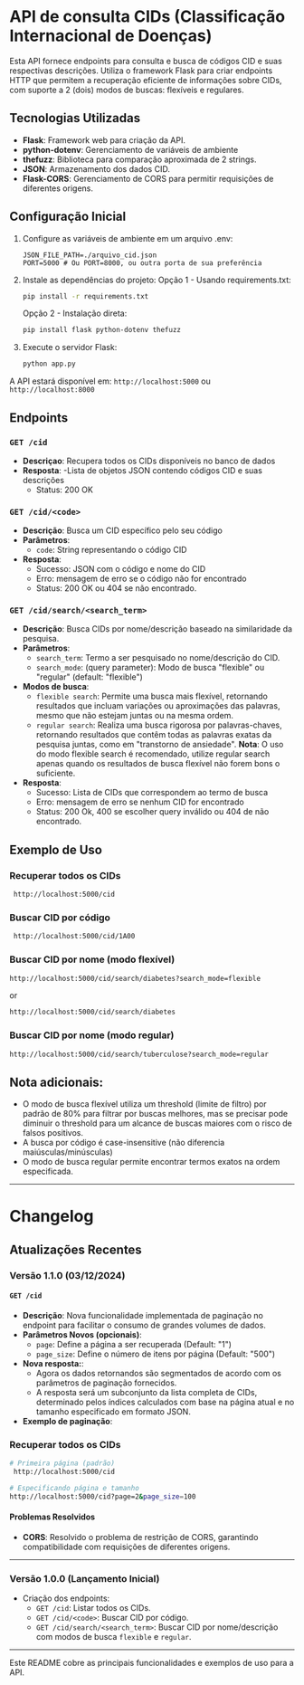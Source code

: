 
# API de consulta CIDs (Classificação Internacional de Doenças)

Esta API fornece endpoints para consulta e busca de códigos CID e suas respectivas descrições. Utiliza o framework Flask para criar endpoints HTTP que permitem a recuperação eficiente de informações sobre CIDs, com suporte a 2 (dois) modos de buscas: flexíveis e regulares.

## Tecnologias Utilizadas
- **Flask**: Framework web para criação da API.
- **python-dotenv**: Gerenciamento de variáveis de ambiente
- **thefuzz**: Biblioteca para comparação aproximada de 2 strings.
- **JSON**: Armazenamento dos dados CID.
- **Flask-CORS**: Gerenciamento de CORS para permitir requisições de diferentes origens.

## Configuração Inicial

1. Configure as variáveis de ambiente em um arquivo .env:
   ```
   JSON_FILE_PATH=./arquivo_cid.json
   PORT=5000 # Ou PORT=8000, ou outra porta de sua preferência
   ```

2. Instale as dependências do projeto:
	Opção 1 - Usando requirements.txt:
   ```bash
   pip install -r requirements.txt
   ```
   Opção 2 - Instalação direta:
	```bash
   pip install flask python-dotenv thefuzz
   ```
3. Execute o servidor Flask:
   ```bash
   python app.py
   ```

A API estará disponível em: `http://localhost:5000` ou `http://localhost:8000`

## Endpoints

### `GET /cid`
- **Descriçao**: Recupera todos os CIDs disponíveis no banco de dados
- **Resposta**: 
	-Lista de objetos JSON contendo códigos CID e suas descrições
	- Status: 200 OK

### `GET /cid/<code>`
- **Descrição**: Busca um CID específico pelo seu código
- **Parâmetros**: 
	- `code`: String representando o código CID
- **Resposta**:
  - Sucesso: JSON com o código e nome do CID
  - Erro: mensagem de erro se o código não for encontrado
  - Status: 200 OK ou 404 se não encontrado.

### `GET /cid/search/<search_term>`
- **Descrição**: Busca CIDs por nome/descrição baseado na similaridade da pesquisa. 
- **Parâmetros**:
  - `search_term`: Termo a ser pesquisado no nome/descrição do CID.
  - `search_mode`: (query parameter): Modo de busca "flexible" ou "regular" (default: "flexible")
- **Modos de busca**:
	- `flexible search`: Permite uma busca mais flexível, retornando resultados que incluam variações ou aproximações das palavras, mesmo que não estejam juntas ou na mesma ordem.
	- `regular search`: Realiza uma busca rigorosa por palavras-chaves, retornando resultados que contêm todas as palavras exatas da pesquisa juntas, como em "transtorno de ansiedade".
	**Nota**: O uso do modo flexible search é recomendado, utilize regular search apenas quando os resultados de busca flexível não forem bons o suficiente.
- **Resposta**:
  - Sucesso: Lista de CIDs que correspondem ao termo de busca
  - Erro: mensagem de erro se nenhum CID for encontrado
  - Status: 200 Ok, 400 se escolher query inválido ou 404 de não encontrado.

## Exemplo de Uso

### Recuperar todos os CIDs
```bash
 http://localhost:5000/cid
```

### Buscar CID por código
```bash
 http://localhost:5000/cid/1A00
```

### Buscar CID por nome (modo flexível)
```bash
http://localhost:5000/cid/search/diabetes?search_mode=flexible 
```
or
```bash
http://localhost:5000/cid/search/diabetes
```

### Buscar CID por nome (modo regular)
```bash
http://localhost:5000/cid/search/tuberculose?search_mode=regular
```

## Nota adicionais: 

- O modo de busca flexível utiliza um threshold (limite de filtro) por padrão de 80% para filtrar por buscas melhores, mas se precisar pode diminuir o threshold para um alcance de buscas maiores com o risco de falsos positivos.
- A busca por código é case-insensitive (não diferencia maiúsculas/minúsculas)
- O modo de busca regular permite encontrar termos exatos na ordem especificada.
---

# Changelog
## Atualizações Recentes

### Versão 1.1.0 (03/12/2024)
#### `GET /cid`
- **Descrição**: Nova funcionalidade implementada de paginação no endpoint para facilitar o consumo de grandes volumes de dados.
- **Parâmetros Novos (opcionais)**:
  - `page`: Define a página a ser recuperada (Default: "1")
  - `page_size`: Define o número de itens por página (Default: "500")
- **Nova resposta:**:
  - Agora os dados retornandos são segmentados de acordo com os parâmetros de paginação fornecidos.
  - A resposta será um subconjunto da lista completa de CIDs, determinado pelos índices calculados com base na página atual e no tamanho especificado em formato JSON.
- **Exemplo de paginação**:
### Recuperar todos os CIDs
```bash
# Primeira página (padrão)
 http://localhost:5000/cid

# Especificando página e tamanho
http://localhost:5000/cid?page=2&page_size=100
```

#### Problemas Resolvidos
- **CORS**: Resolvido o problema de restrição de CORS, garantindo compatibilidade com requisições de diferentes origens.

---

### Versão 1.0.0 (Lançamento Inicial)
- Criação dos endpoints:
  - `GET /cid`: Listar todos os CIDs.
  - `GET /cid/<code>`: Buscar CID por código.
  - `GET /cid/search/<search_term>`: Buscar CID por nome/descrição com modos de busca `flexible` e `regular`.

---

Este README cobre as principais funcionalidades e exemplos de uso para a API.
